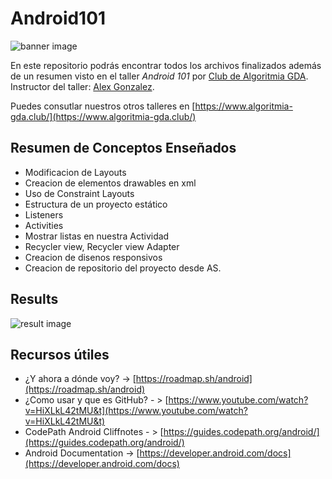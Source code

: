 # Android101
![banner image](https://img.evbuc.com/https%3A%2F%2Fcdn.evbuc.com%2Fimages%2F108109593%2F272470550605%2F1%2Foriginal.20200809-024713?w=800&auto=format%2Ccompress&q=75&sharp=10&rect=0%2C80%2C2560%2C1280&s=3cead66b509467381661951d32e70ad0)

En este repositorio podrás encontrar todos los archivos finalizados además de un resumen visto en el taller *Android 101* por [Club de Algoritmia GDA](https://github.com/Club-de-Algoritmia-GDA). Instructor del taller: [Alex Gonzalez](https://github.com/AlexGz9851).

Puedes consutlar nuestros otros talleres en [https://www.algoritmia-gda.club/](https://www.algoritmia-gda.club/)
## Resumen de Conceptos Enseñados

 - Modificacion de Layouts
 - Creacion de elementos drawables en xml
 - Uso de Constraint Layouts
 - Estructura de un proyecto estático
 - Listeners 
 - Activities
 - Mostrar listas en nuestra Actividad
 - Recycler view, Recycler view Adapter
 - Creacion de disenos responsivos
 - Creacion de repositorio del proyecto desde AS.

## Results
![result image](https://github.com/Club-de-Algoritmia-GDA/Android101/blob/master/result.png)

## Recursos útiles

 - ¿Y ahora a dónde voy? -> [https://roadmap.sh/android](https://roadmap.sh/android)
 - ¿Como usar y que es GitHub? - > [https://www.youtube.com/watch?v=HiXLkL42tMU&t](https://www.youtube.com/watch?v=HiXLkL42tMU&t)
 - CodePath Android Cliffnotes - > [https://guides.codepath.org/android/](https://guides.codepath.org/android/)
 - Android Documentation -> [https://developer.android.com/docs](https://developer.android.com/docs)

